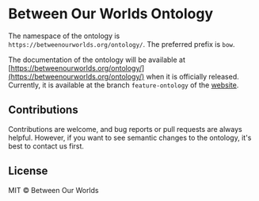 # Between Our Worlds Ontology

The namespace of the ontology is `https://betweenourworlds.org/ontology/`.
The preferred prefix is `bow`.

The documentation of the ontology will be available at [https://betweenourworlds.org/ontology/](https://betweenourworlds.org/ontology/)
when it is officially released.
Currently, it is available at the branch `feature-ontology` of the [website](https://github.com/BetweenOurWorlds/website/tree/feature-ontology).

## Contributions
Contributions are welcome, and bug reports or pull requests are always helpful.
However, if you want to see semantic changes to the ontology, it's best to contact us first.

## License
MIT &copy; Between Our Worlds
